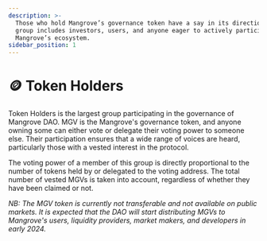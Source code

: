 ```yaml
---
description: >-
  Those who hold Mangrove’s governance token have a say in its direction. This
  group includes investors, users, and anyone eager to actively participate in
  Mangrove’s ecosystem.
sidebar_position: 1
---
```


# 🪙 Token Holders

Token Holders is the largest group participating in the governance of Mangrove DAO. MGV is the Mangrove's governance token, and anyone owning some can either vote or delegate their voting power to someone else. Their participation ensures that a wide range of voices are heard, particularly those with a vested interest in the protocol.

The voting power of a member of this group is directly proportional to the number of tokens held by or delegated to the voting address. The total number of vested MGVs is taken into account, regardless of whether they have been claimed or not.

_NB: The MGV token is currently not transferable and not available on public markets. It is expected that the DAO will start distributing MGVs to Mangrove's users, liquidity providers, market makers, and developers in early 2024._
